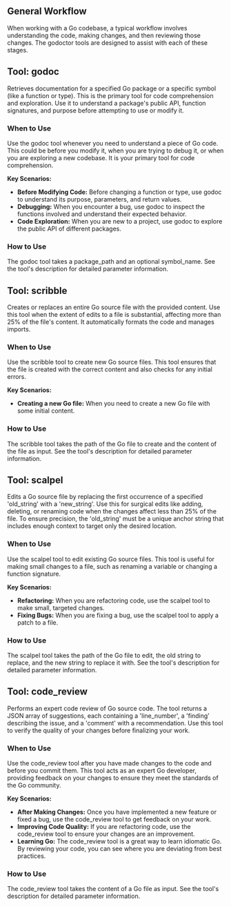 ## General Workflow

When working with a Go codebase, a typical workflow involves understanding the code, making changes, and then reviewing those changes. The godoctor tools are designed to assist with each of these stages.

## Tool: godoc

Retrieves documentation for a specified Go package or a specific symbol (like a function or type). This is the primary tool for code comprehension and exploration. Use it to understand a package's public API, function signatures, and purpose before attempting to use or modify it.

### When to Use

Use the godoc tool whenever you need to understand a piece of Go code. This could be before you modify it, when you are trying to debug it, or when you are exploring a new codebase. It is your primary tool for code comprehension.

**Key Scenarios:**

- **Before Modifying Code:** Before changing a function or type, use godoc to understand its purpose, parameters, and return values.
- **Debugging:** When you encounter a bug, use godoc to inspect the functions involved and understand their expected behavior.
- **Code Exploration:** When you are new to a project, use godoc to explore the public API of different packages.

### How to Use

The godoc tool takes a package_path and an optional symbol_name. See the tool's description for detailed parameter information.

## Tool: scribble

Creates or replaces an entire Go source file with the provided content. Use this tool when the extent of edits to a file is substantial, affecting more than 25% of the file's content. It automatically formats the code and manages imports.

### When to Use

Use the scribble tool to create new Go source files. This tool ensures that the file is created with the correct content and also checks for any initial errors.

**Key Scenarios:**

- **Creating a new Go file:** When you need to create a new Go file with some initial content.

### How to Use

The scribble tool takes the path of the Go file to create and the content of the file as input. See the tool's description for detailed parameter information.

## Tool: scalpel

Edits a Go source file by replacing the first occurrence of a specified 'old_string' with a 'new_string'. Use this for surgical edits like adding, deleting, or renaming code when the changes affect less than 25% of the file. To ensure precision, the 'old_string' must be a unique anchor string that includes enough context to target only the desired location.

### When to Use

Use the scalpel tool to edit existing Go source files. This tool is useful for making small changes to a file, such as renaming a variable or changing a function signature.

**Key Scenarios:**

- **Refactoring:** When you are refactoring code, use the scalpel tool to make small, targeted changes.
- **Fixing Bugs:** When you are fixing a bug, use the scalpel tool to apply a patch to a file.

### How to Use

The scalpel tool takes the path of the Go file to edit, the old string to replace, and the new string to replace it with. See the tool's description for detailed parameter information.

## Tool: code_review

Performs an expert code review of Go source code. The tool returns a JSON array of suggestions, each containing a 'line_number', a 'finding' describing the issue, and a 'comment' with a recommendation. Use this tool to verify the quality of your changes before finalizing your work.

### When to Use

Use the code_review tool after you have made changes to the code and before you commit them. This tool acts as an expert Go developer, providing feedback on your changes to ensure they meet the standards of the Go community.

**Key Scenarios:**

- **After Making Changes:** Once you have implemented a new feature or fixed a bug, use the code_review tool to get feedback on your work.
- **Improving Code Quality:** If you are refactoring code, use the code_review tool to ensure your changes are an improvement.
- **Learning Go:** The code_review tool is a great way to learn idiomatic Go. By reviewing your code, you can see where you are deviating from best practices.

### How to Use

The code_review tool takes the content of a Go file as input. See the tool's description for detailed parameter information.